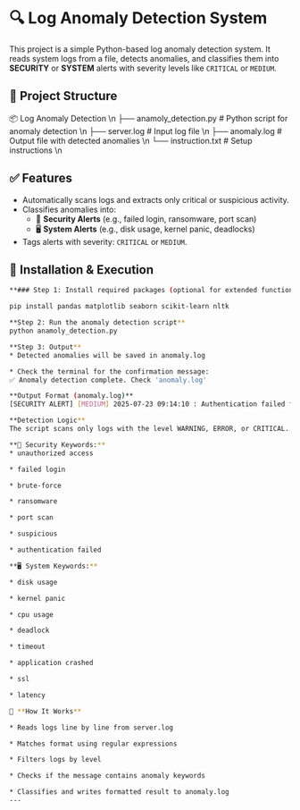 # 🔍 Log Anomaly Detection System

This project is a simple Python-based log anomaly detection system. It reads system logs from a file, detects anomalies, and classifies them into **SECURITY** or **SYSTEM** alerts with severity levels like `CRITICAL` or `MEDIUM`.

## 📁 Project Structure

📦 Log Anomaly Detection \n
├── anamoly_detection.py # Python script for anomaly detection \n
├── server.log # Input log file \n
├── anomaly.log # Output file with detected anomalies \n
└── instruction.txt # Setup instructions \n


## ✅ Features

- Automatically scans logs and extracts only critical or suspicious activity.
- Classifies anomalies into:
  - 🔐 **Security Alerts** (e.g., failed login, ransomware, port scan)
  - 🖥️ **System Alerts** (e.g., disk usage, kernel panic, deadlocks)
- Tags alerts with severity: `CRITICAL` or `MEDIUM`.

## 🔧 Installation & Execution
```bash
**### Step 1: Install required packages (optional for extended functionality)**

pip install pandas matplotlib seaborn scikit-learn nltk

**Step 2: Run the anomaly detection script**
python anamoly_detection.py

**Step 3: Output**
* Detected anomalies will be saved in anomaly.log

* Check the terminal for the confirmation message:
✅ Anomaly detection complete. Check 'anomaly.log'

**Output Format (anomaly.log)**
[SECURITY ALERT] [MEDIUM] 2025-07-23 09:14:10 : Authentication failed for user 'admin' from IP 172.16.5.21

**Detection Logic**
The script scans only logs with the level WARNING, ERROR, or CRITICAL. It uses keyword-based classification:

**🔐 Security Keywords:**
* unauthorized access

* failed login

* brute-force

* ransomware

* port scan

* suspicious

* authentication failed

**🖥️ System Keywords:**

* disk usage

* kernel panic

* cpu usage

* deadlock

* timeout

* application crashed

* ssl

* latency

🧠 **How It Works**

* Reads logs line by line from server.log

* Matches format using regular expressions

* Filters logs by level

* Checks if the message contains anomaly keywords

* Classifies and writes formatted result to anomaly.log
---

